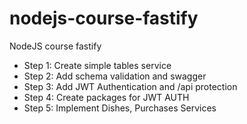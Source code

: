 # nodejs-course-fastify
NodeJS course fastify

- Step 1: Create simple tables service
- Step 2: Add schema validation and swagger
- Step 3: Add JWT Authentication and /api protection
- Step 4: Create packages for JWT AUTH
- Step 5: Implement Dishes, Purchases Services